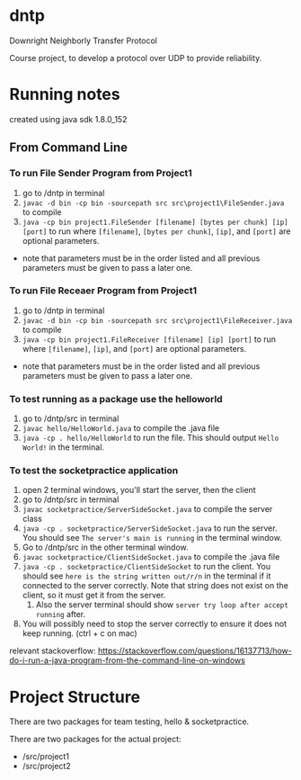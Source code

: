 # dntp

Downright Neighborly Transfer Protocol

Course project, to develop a protocol over UDP to provide reliability.

# Running notes
created using java sdk 1.8.0_152
 
## From Command Line

### To run File Sender Program from Project1
1. go to /dntp in terminal
1. `javac -d bin -cp bin -sourcepath src src\project1\FileSender.java` to compile
1. `java -cp bin project1.FileSender [filename] [bytes per chunk] [ip] [port]` to run where `[filename]`, `[bytes per chunk]`, `[ip]`, and `[port]` are optional parameters. 
- note that parameters must be in the order listed and all previous parameters must be given to pass a later one. 

### To run File Receaer Program from Project1
1. go to /dntp in terminal
1. `javac -d bin -cp bin -sourcepath src src\project1\FileReceiver.java` to compile
1. `java -cp bin project1.FileReceiver [filename] [ip] [port]` to run where `[filename]`, `[ip]`, and `[port]` are optional parameters. 
- note that parameters must be in the order listed and all previous parameters must be given to pass a later one. 

### To test running as a package use the helloworld
1. go to /dntp/src in terminal
1. `javac hello/HelloWorld.java`    to compile the .java file
1. `java -cp . hello/HelloWorld`    to run the file. This should output `Hello World!` in the terminal.

### To test the socketpractice application
1. open 2 terminal windows, you'll start the server, then the client
1. go to /dntp/src in terminal
1. `javac socketpractice/ServerSideSocket.java` to compile the server class
1.  `java -cp . socketpractice/ServerSideSocket.java` to run the server. You should see `The server's main is running` in the terminal window.
1. Go to /dntp/src in the other terminal window.
1. `javac socketpractice/ClientSideSocket.java` to compile the .java file
1. `java -cp . socketpractice/ClientSideSocket` to run the client. You should see `here is the string written out/r/n` in the terminal if it connected to the server correctly. Note that string does not exist on the client, so it must get it from the server.
    1. Also the server terminal should show `server try loop after accept running` after.
1. You will possibly need to stop the server correctly to ensure it does not keep running. (ctrl + c on mac)

relevant stackoverflow:   https://stackoverflow.com/questions/16137713/how-do-i-run-a-java-program-from-the-command-line-on-windows

# Project Structure
There are two packages for team testing, hello & socketpractice.

There are two packages for the actual project:
- /src/project1
- /src/project2